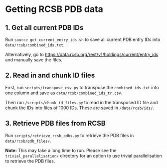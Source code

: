 # Getting RCSB PDB data

## 1. Get all current PDB IDs 

Run `source get_current_entry_ids.sh` to save all current PDB entry IDs into `data/rcsb/combined_ids.txt`.

Alternatively, go to https://data.rcsb.org/rest/v1/holdings/current/entry_ids and manually save the files. 

## 2. Read in and chunk ID files

First, run `scripts/transpose_csv.py` to transpose the `combined_ids.txt` into one column and save as `data/rcsb/combined_ids_tr.csv`.

Then run `/scripts/chunk_id_files.py` to read in the transposed ID file and chunk the IDs into files of 1000 IDs. 
These are saved in `/data/rcsb/ids/`. 

## 3. Retrieve PDB files from RCSB

Run `scripts/retrieve_rcsb_pdbs.py` to retrieve the PDB files in `data/rcsb/pdb_files/`. 

**Note:** This may take a long time to run. Please see the `trivial_parallelisation/` directory for an option to use 
trivial parallelisation to retrieve the PDB files. 